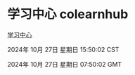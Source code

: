 # 学习中心 colearnhub
[学习中心](http://219.139.197.74:56308/colearnhub/)

2024年 10月 27日 星期日 15:50:02 CST

2024年 10月 27日 星期日 07:50:02 GMT
